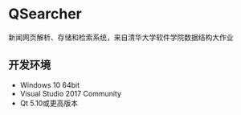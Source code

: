 # QSearcher
新闻网页解析、存储和检索系统，来自清华大学软件学院数据结构大作业

## 开发环境
- Windows 10 64bit
- Visual Studio 2017 Community
- Qt 5.10或更高版本
